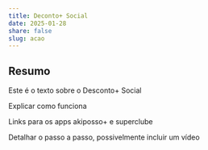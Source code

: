 ```yaml
---
title: Deconto+ Social
date: 2025-01-28
share: false
slug: acao
---
```

<style>
    main .container:last-child {
        display: none !important;
    }
</style>

## Resumo

Este é o texto sobre o Desconto+ Social

Explicar como funciona

Links para os apps akiposso+ e superclube

Detalhar o passo a passo, possivelmente incluir um vídeo